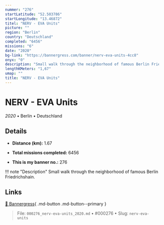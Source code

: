 ```yaml
---
nummer: "276"
startLatitude: "52.503786"
startLongitude: "13.46872"
titel: "NERV - EVA Units"
picture: ""
region: "Berlin"
country: "Deutschland"
completed: "6456"
missions: "6"
date: "2020"
bg-link: "https://bannergress.com/banner/nerv-eva-units-4cc8"
onyx: "0"
description: "Small walk through the neighborhood of famous Berlin Friedrichshain."
lengthKMeters: "1,67"
umap: ""
title: "NERV - EVA Units"
---
```

# NERV - EVA Units

*2020* • Berlin • Deutschland



## Details
- **Distance (km):** 1.67

- **Total missions completed:** 6456
- **This is my banner no.:** 276


!!! note "Description"
    Small walk through the neighborhood of famous Berlin Friedrichshain.



## Links
[🔗 Bannergress](https://bannergress.com/banner/nerv-eva-units-4cc8){ .md-button .md-button--primary }



> File: `000276_nerv-eva-units_2020.md` • #000276 • Slug: `nerv-eva-units`
